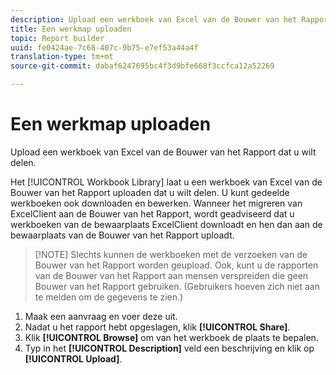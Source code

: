 ```yaml
---
description: Upload een werkboek van Excel van de Bouwer van het Rapport dat u wilt delen.
title: Een werkmap uploaden
topic: Report builder
uuid: fe0424ae-7c68-407c-9b75-e7ef53a44a4f
translation-type: tm+mt
source-git-commit: dabaf6247695bc4f3d9bfe668f3ccfca12a52269

---
```



# Een werkmap uploaden

Upload een werkboek van Excel van de Bouwer van het Rapport dat u wilt delen.

Het [!UICONTROL Workbook Library] laat u een werkboek van Excel van de Bouwer van het Rapport uploaden dat u wilt delen. U kunt gedeelde werkboeken ook downloaden en bewerken. Wanneer het migreren van ExcelClient aan de Bouwer van het Rapport, wordt geadviseerd dat u werkboeken van de bewaarplaats ExcelClient downloadt en hen dan aan de bewaarplaats van de Bouwer van het Rapport uploadt.

>[!NOTE] Slechts kunnen de werkboeken met de verzoeken van de Bouwer van het Rapport worden geupload. Ook, kunt u de rapporten van de Bouwer van het Rapport aan mensen verspreiden die geen Bouwer van het Rapport gebruiken. (Gebruikers hoeven zich niet aan te melden om de gegevens te zien.)

1. Maak een aanvraag en voer deze uit.
1. Nadat u het rapport hebt opgeslagen, klik **[!UICONTROL Share]**.
1. Klik **[!UICONTROL Browse]** om van het werkboek de plaats te bepalen.
1. Typ in het **[!UICONTROL Description]** veld een beschrijving en klik op **[!UICONTROL Upload]**.
